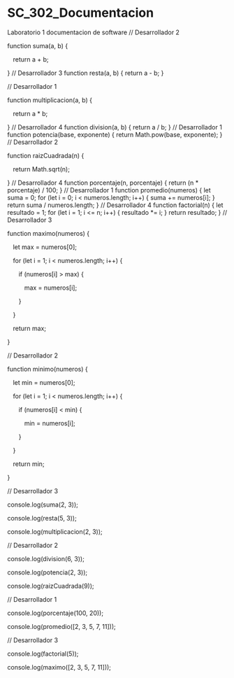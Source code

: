 # SC_302_Documentacion
Laboratorio 1 documentacion de software
// Desarrollador 2 

function suma(a, b) { 

    return a + b; 

}
// Desarrollador 3
function resta(a, b) {
    return a - b;
}

// Desarrollador 1 

function multiplicacion(a, b) { 

    return a * b; 

} 
// Desarrollador 4
function division(a, b) {
    return a / b;
}
// Desarrollador 1
function potencia(base, exponente) {
    return Math.pow(base, exponente);
}
// Desarrollador 2 

function raizCuadrada(n) { 

    return Math.sqrt(n); 

} 
// Desarrollador 4
function porcentaje(n, porcentaje) {
    return (n * porcentaje) / 100;
}
// Desarrollador 1
function promedio(numeros) {
    let suma = 0;
    for (let i = 0; i < numeros.length; i++) {
        suma += numeros[i];
    }
    return suma / numeros.length;
}
// Desarrollador 4
function factorial(n) {
    let resultado = 1;
    for (let i = 1; i <= n; i++) {
        resultado *= i;
    }
    return resultado;
} 
// Desarrollador 3 

function maximo(numeros) { 

    let max = numeros[0]; 

    for (let i = 1; i < numeros.length; i++) { 

        if (numeros[i] > max) { 

            max = numeros[i]; 

        } 

    } 

    return max; 

} 

// Desarrollador 2 

function minimo(numeros) { 

    let min = numeros[0]; 

    for (let i = 1; i < numeros.length; i++) { 

        if (numeros[i] < min) { 

            min = numeros[i]; 

        } 

    } 

    return min; 

} 

 

// Desarrollador 3 

 

console.log(suma(2, 3));  

 

console.log(resta(5, 3));  

 

console.log(multiplicacion(2, 3)); 

 

// Desarrollador 2 

 

console.log(division(6, 3)); 

 

console.log(potencia(2, 3)); 

 

console.log(raizCuadrada(9)); 

// Desarrollador 1

console.log(porcentaje(100, 20));

console.log(promedio([2, 3, 5, 7, 11]));

// Desarrollador 3 

 

console.log(factorial(5)); 

 

console.log(maximo([2, 3, 5, 7, 11])); 

 
